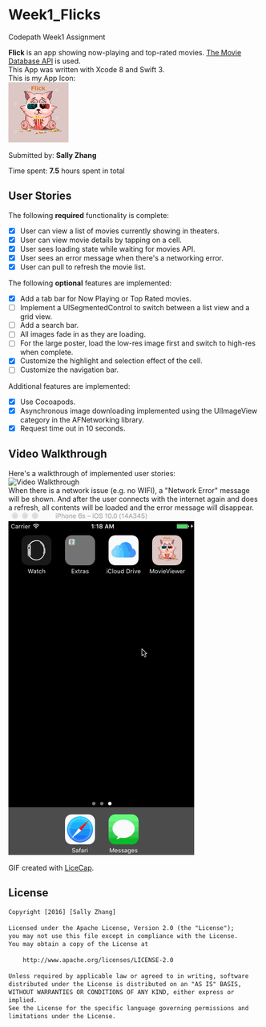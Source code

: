 # Week1_Flicks
Codepath Week1 Assignment

**Flick** is an app showing now-playing and top-rated movies. [The Movie Database API](http://docs.themoviedb.apiary.io/#) is used.  
This App was written with Xcode 8 and Swift 3.     
This is my App Icon:  
<img src="MovieViewer/Assets.xcassets/AppIcon.appiconset/Icon-App-40x40@3x.png" title="App Icon" width="" alt="App Icon" />  

Submitted by: **Sally Zhang**

Time spent: **7.5** hours spent in total

## User Stories

The following **required** functionality is complete:  

* [x] User can view a list of movies currently showing in theaters.  
* [x] User can view movie details by tapping on a cell. 
* [x] User sees loading state while waiting for movies API. 
* [x] User sees an error message when there's a networking error.
* [x] User can pull to refresh the movie list.

The following **optional** features are implemented:  

* [x] Add a tab bar for Now Playing or Top Rated movies.  
* [ ] Implement a UISegmentedControl to switch between a list view and a grid view.  
* [ ] Add a search bar.  
* [ ] All images fade in as they are loading.  
* [ ] For the large poster, load the low-res image first and switch to high-res when complete.  
* [x] Customize the highlight and selection effect of the cell.  
* [ ] Customize the navigation bar.  

Additional features are implemented:  

* [x] Use Cocoapods.  
* [x] Asynchronous image downloading implemented using the UIImageView category in the AFNetworking library.  
* [x] Request time out in 10 seconds.  

## Video Walkthrough 

Here's a walkthrough of implemented user stories:  
<img src='LiceCapGifs/overview.gif' title='Video Walkthrough' width='' alt='Video Walkthrough' />  
When there is a network issue (e.g. no WIFI), a "Network Error" message will be shown. And after the user connects with the internet again and does a refresh, all contents will be loaded and the error message will disappear.   
<img src='LiceCapGifs/network_issue.gif' title='Network Issue' width='' alt='Network Issue' />

GIF created with [LiceCap](http://www.cockos.com/licecap/).

## License

    Copyright [2016] [Sally Zhang]

    Licensed under the Apache License, Version 2.0 (the "License");
    you may not use this file except in compliance with the License.
    You may obtain a copy of the License at

        http://www.apache.org/licenses/LICENSE-2.0

    Unless required by applicable law or agreed to in writing, software
    distributed under the License is distributed on an "AS IS" BASIS,
    WITHOUT WARRANTIES OR CONDITIONS OF ANY KIND, either express or implied.
    See the License for the specific language governing permissions and
    limitations under the License.
